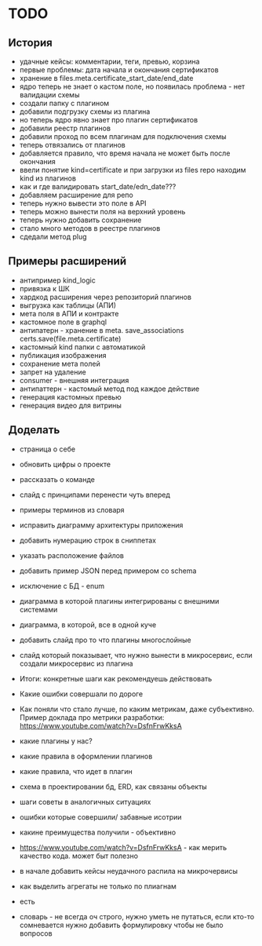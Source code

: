 # TODO

## История

- удачные кейсы: комментарии, теги, превью, корзина
- первые проблемы: дата начала и окончания сертификатов
- хранение в files.meta.certificate_start_date/end_date
- ядро теперь не знает о кастом поле, но появилась проблема - нет валидации схемы
- создали папку с плагином
- добавили подгрузку схемы из плагина
- но теперь ядро явно знает про плагин сертификатов
- добавили реестр плагинов
- добавили проход по всем плагинам для подключения схемы
- теперь отвязались от плагинов
- добавляется правило, что  время начала не может быть после окончания
- ввели понятие kind=certificate и при загрузки из files repo находим kind из плагинов
- как и где валидировать start_date/edn_date???
- добавляем расширение для репо 
- теперь нужно вывести это поле в API 
- теперь можно вынести поля на верхний уровень 
- теперь нужно добавить сохранение
- стало много методов в реестре плагинов
- сдедали метод plug

## Примеры расширений
- антипример kind_logic
- привязка к ШК
- хардкод расширения через репозиторий плагинов
- выгрузка как таблицы (АПИ)
- мета поля в АПИ и контракте
- кастомное поле в graphql
- антипатерн - хранение в meta. save_associations certs.save(file.meta.certificate)
- кастомный kind папки с автоматикой
- публикация изображения
- сохранение мета полей
- запрет на удаление
- consumer - внешняя интеграция
- антипаттерн - кастомый метод под каждое действие
- генерация кастомных превью 
- генерация видео для витрины


## Доделать

- страница о себе
- обновить цифры о проекте
- рассказать о команде
- слайд с принципами перенести чуть вперед
- примеры терминов из словаря
- исправить диаграмму архитектуры приложения
- добавить нумерацию строк в сниппетах
- указать расположение файлов
- добавить пример JSON перед примером со schema
- исключение с БД - enum
- диаграмма в которой плагины интегрированы с внешними системами
- диаграмма, в которой, все в одной куче
- добавить слайд про то что плагины многослойные
- слайд который показывает, что нужно вынести в микросервис, если создали микросервис из плагина

- Итоги: конкретные шаги как рекомендуешь действовать
- Какие ошибки совершали по дороге
- Как поняли что стало лучше, по каким метрикам, даже субъективно. Пример доклада про метрики разработки:  https://www.youtube.com/watch?v=DsfnFrwKksA

- какие плагины у нас?
- какие правила в оформлении плагинов
- какие правила, что идет в плагин
- схема в проектировании бд, ERD, как связаны объекты

- шаги советы в аналогичных ситуациях
- ошибки которые совершили/ забавные исотрии
- какине преимущества получили - объективно
- https://www.youtube.com/watch?v=DsfnFrwKksA - как мерить качество кода. может быт полезно
- в начале добавить кейсы неудачного распила на микрочервисы

- как выделить агрегаты не только по плиагнам
- есть 
- словарь - не всегда оч строго, нужно уметь не путаться, если кто-то сомневается нужно добавить формулировку чтобы не было вопросов
